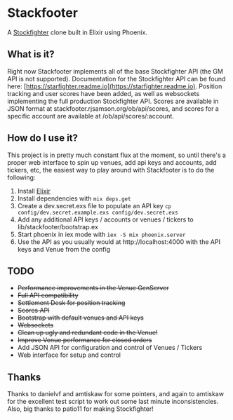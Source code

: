 # Stackfooter

A [Stockfighter](https://www.stockfighter.io) clone built in Elixir using Phoenix.

## What is it?

Right now Stackfooter implements all of the base Stockfighter API (the GM API is not supported).
Documentation for the Stockfighter API can be found here: [https://starfighter.readme.io](https://starfighter.readme.io).
Position tracking and user scores have been added, as well as websockets implementing the full production
Stockfighter API. Scores are available in JSON format at stackfooter.rjsamson.org/ob/api/scores, and scores for a specific account are available at /ob/api/scores/:account.

## How do I use it?

This project is in pretty much constant flux at the moment, so until there's a proper web interface
to spin up venues, add api keys and accounts, add tickers, etc, the easiest way to play around
with Stackfooter is to do the following:

  1. Install [Elixir](https://www.elixir-lang.org)
  2. Install dependencies with `mix deps.get`
  3. Create a dev.secret.exs file to populate an API key `cp config/dev.secret.example.exs config/dev.secret.exs`
  4. Add any additional API keys / accounts or venues / tickers to lib/stackfooter/bootstrap.ex
  5. Start phoenix in iex mode with `iex -S mix phoenix.server`
  6. Use the API as you usually would at http://localhost:4000 with the API keys and Venue from the config

## TODO

  * ~~Performance improvements in the Venue GenServer~~
  * ~~Full API compatibility~~
  * ~~Settlement Desk for position tracking~~
  * ~~Scores API~~
  * ~~Bootstrap with default venues and API keys~~
  * ~~Websockets~~
  * ~~Clean up ugly and redundant code in the Venue!~~
  * ~~Improve Venue performance for closed orders~~
  * Add JSON API for configuration and control of Venues / Tickers
  * Web interface for setup and control

## Thanks

Thanks to danielvf and amtiskaw for some pointers, and again to amtiskaw for the excellent
test script to work out some last minute inconsistencies. Also, big thanks to patio11 for
making Stockfighter!
